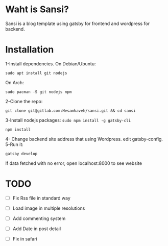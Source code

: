 # Waht is Sansi?
Sansi is a blog template using gatsby for frontend and wordpress for backend.

# Installation
1-Install dependencies.
On Debian/Ubuntu:

`sudo apt install git nodejs`

On Arch:

`sudo pacman -S git nodejs npm`

2-Clone the repo:

`git clone git@gitlab.com:Hesamkaveh/sansi.git && cd sansi`

3-Install nodejs packages:
`sudo npm install -g gatsby-cli`

`npm install`

4- Change backend site address that using Wordpress. edit gatsby-config.
5-Run it:

`gatsby develop`

If data fetched with no error, open localhost:8000 to see website

# TODO
- [ ] Fix Rss file in standard way
- [ ] Load image in multiple resolutions
- [ ] Add commenting system
- [ ] Add Date in post detail
- [ ] Fix in safari

